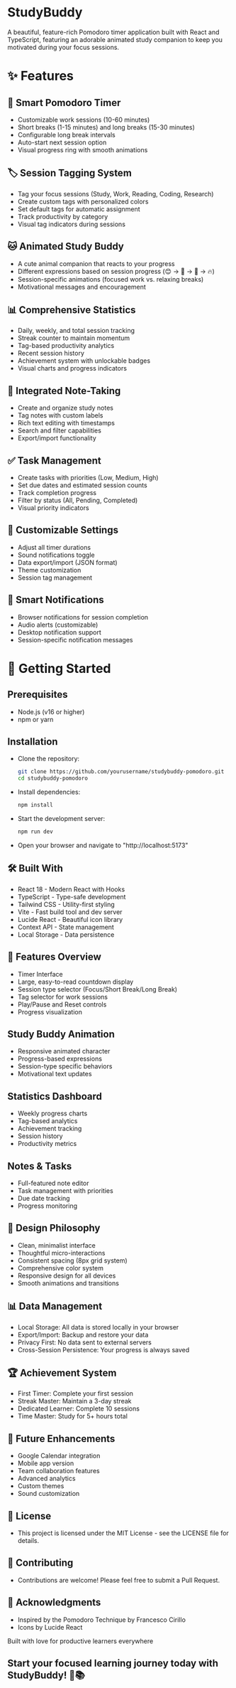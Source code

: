 # StudyBuddy
A beautiful, feature-rich Pomodoro timer application built with React and TypeScript, featuring an adorable animated study companion to keep you motivated during your focus sessions.

# ✨ Features

## 🍅 Smart Pomodoro Timer
- Customizable work sessions (10-60 minutes)
- Short breaks (1-15 minutes) and long breaks (15-30 minutes)
- Configurable long break intervals
- Auto-start next session option
- Visual progress ring with smooth animations

## 🏷️ Session Tagging System
- Tag your focus sessions (Study, Work, Reading, Coding, Research)
- Create custom tags with personalized colors
- Set default tags for automatic assignment
- Track productivity by category
- Visual tag indicators during sessions

## 🐱 Animated Study Buddy
- A cute animal companion that reacts to your progress
- Different expressions based on session progress (😊 → 🤔 → 😤 → 🔥)
- Session-specific animations (focused work vs. relaxing breaks)
- Motivational messages and encouragement

## 📊 Comprehensive Statistics
- Daily, weekly, and total session tracking
- Streak counter to maintain momentum
- Tag-based productivity analytics
- Recent session history
- Achievement system with unlockable badges
- Visual charts and progress indicators

## 📝 Integrated Note-Taking
- Create and organize study notes
- Tag notes with custom labels
- Rich text editing with timestamps
- Search and filter capabilities
- Export/import functionality

## ✅ Task Management
- Create tasks with priorities (Low, Medium, High)
- Set due dates and estimated session counts
- Track completion progress
- Filter by status (All, Pending, Completed)
- Visual priority indicators

## 🔧 Customizable Settings
- Adjust all timer durations
- Sound notifications toggle
- Data export/import (JSON format)
- Theme customization
- Session tag management

## 🔔 Smart Notifications
- Browser notifications for session completion
- Audio alerts (customizable)
- Desktop notification support
- Session-specific notification messages

# 🚀 Getting Started

## Prerequisites
- Node.js (v16 or higher)
- npm or yarn

## Installation
- Clone the repository:
  ```bash
  git clone https://github.com/yourusername/studybuddy-pomodoro.git
  cd studybuddy-pomodoro
- Install dependencies:
  ```bash
  npm install
- Start the development server:

  ```bash
  npm run dev
- Open your browser and navigate to "http://localhost:5173"

## 🛠️ Built With
- React 18 - Modern React with Hooks
- TypeScript - Type-safe development
- Tailwind CSS - Utility-first styling
- Vite - Fast build tool and dev server
- Lucide React - Beautiful icon library
- Context API - State management
- Local Storage - Data persistence

## 📱 Features Overview
- Timer Interface
- Large, easy-to-read countdown display
- Session type selector (Focus/Short Break/Long Break)
- Tag selector for work sessions
- Play/Pause and Reset controls
- Progress visualization

## Study Buddy Animation
- Responsive animated character
- Progress-based expressions
- Session-type specific behaviors
- Motivational text updates

## Statistics Dashboard
- Weekly progress charts
- Tag-based analytics
- Achievement tracking
- Session history
- Productivity metrics

## Notes & Tasks
- Full-featured note editor
- Task management with priorities
- Due date tracking
- Progress monitoring

## 🎨 Design Philosophy
- Clean, minimalist interface
- Thoughtful micro-interactions
- Consistent spacing (8px grid system)
- Comprehensive color system
- Responsive design for all devices
- Smooth animations and transitions

## 📊 Data Management
- Local Storage: All data is stored locally in your browser
- Export/Import: Backup and restore your data
- Privacy First: No data sent to external servers
- Cross-Session Persistence: Your progress is always saved

## 🏆 Achievement System
- First Timer: Complete your first session
- Streak Master: Maintain a 3-day streak
- Dedicated Learner: Complete 10 sessions
- Time Master: Study for 5+ hours total

## 🔮 Future Enhancements
- Google Calendar integration
- Mobile app version
- Team collaboration features
- Advanced analytics
- Custom themes
- Sound customization

## 📄 License
- This project is licensed under the MIT License - see the LICENSE file for details.

## 🤝 Contributing
- Contributions are welcome! Please feel free to submit a Pull Request.

## 💖 Acknowledgments
- Inspired by the Pomodoro Technique by Francesco Cirillo
- Icons by Lucide React

Built with love for productive learners everywhere
## Start your focused learning journey today with StudyBuddy! 🚀📚


